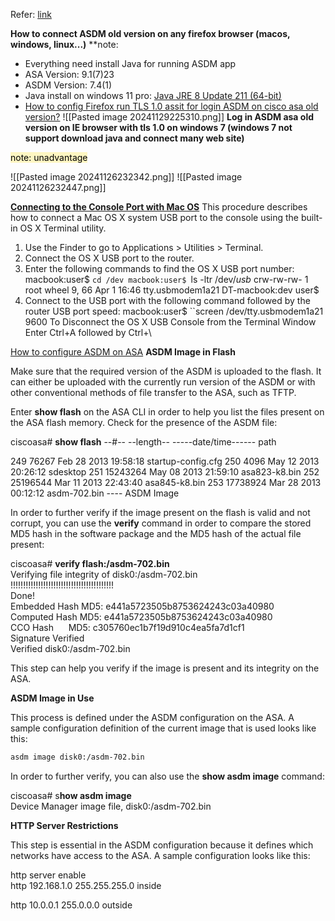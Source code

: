Refer: [link](https://www.cisco.com/c/en/us/td/docs/security/asdm/7_4/release/notes/rn74.html#id_25469)

**How to connect ASDM old version on any firefox browser (macos, windows, linux...)**
**note: 
- Everything need install Java  for running ASDM app
- ASA Version: 9.1(7)23
- ASDM Version: 7.4(1)
- Java install on windows 11 pro: [Java JRE 8 Update 211 (64-bit)](https://www.filehorse.com/download-java-runtime-64/39997/download/)
- [How to config Firefox run TLS 1.0 assit for login ASDM on cisco asa old version?](https://support.mozilla.org/vi/questions/1101896)
![[Pasted image 20241129225310.png]]
**Log in ASDM asa old version on IE browser with tls 1.0 on windows 7 (windows 7 not support download java and connect many web site)**

<mark style="background: #FFF3A3A6;">
note: unadvantage</mark>

![[Pasted image 20241126232342.png]]
![[Pasted image 20241126232447.png]]


**[Connecting to the Console Port with Mac OS](https://www.cisco.com/c/en/us/td/docs/routers/connectedgrid/cgr1000/hardware/cgr1120/installation/app-console.pdf)**
This procedure describes how to connect a Mac OS X system USB port to the console using the built-in OS X Terminal
utility.
1. Use the Finder to go to Applications > Utilities > Terminal.
2. Connect the OS X USB port to the router.
3. Enter the following commands to find the OS X USB port number:
macbook:user$ ``cd /dev
macbook:user$ ``ls -ltr /dev/*usb*
crw-rw-rw- 1 root wheel 9, 66 Apr 1 16:46 tty.usbmodem1a21
DT-macbook:dev user$
4. Connect to the USB port with the following command followed by the router USB port speed:
macbook:user$ ``screen /dev/tty.usbmodem1a21 9600
To Disconnect the OS X USB Console from the Terminal Window
Enter Ctrl+A followed by Ctrl+\

[How to configure ASDM on ASA](https://www.cisco.com/c/en/us/support/docs/security/adaptive-security-device-manager/116403-configure-asdm-00.html)
 **ASDM Image in Flash**

Make sure that the required version of the ASDM is uploaded to the flash. It can either be uploaded with the currently run version of the ASDM or with other conventional methods of file transfer to the ASA, such as TFTP.

Enter **show flash** on the ASA CLI in order to help you list the files present on the ASA flash memory. Check for the presence of the ASDM file:

ciscoasa# **show flash**
 --#--  --length--  -----date/time------  path

 249  76267       Feb 28 2013 19:58:18  startup-config.cfg
 250  4096        May 12 2013 20:26:12  sdesktop
 251  15243264    May 08 2013 21:59:10  asa823-k8.bin
 252  25196544    Mar 11 2013 22:43:40  asa845-k8.bin
 253  17738924    Mar 28 2013 00:12:12  asdm-702.bin    ---- ASDM Image

In order to further verify if the image present on the flash is valid and not corrupt, you can use the **verify** command in order to compare the stored MD5 hash in the software package and the MD5 hash of the actual file present:

ciscoasa# **verify flash:/asdm-702.bin**  
Verifying file integrity of disk0:/asdm-702.bin  
!!!!!!!!!!!!!!!!!!!!!!!!!!!!!!!!!!!!!!!!!  
Done!  
Embedded Hash MD5: e441a5723505b8753624243c03a40980  
Computed Hash MD5: e441a5723505b8753624243c03a40980  
CCO Hash      MD5: c305760ec1b7f19d910c4ea5fa7d1cf1  
Signature Verified  
Verified disk0:/asdm-702.bin

This step can help you verify if the image is present and its integrity on the ASA.

**ASDM Image in Use**

This process is defined under the ASDM configuration on the ASA. A sample configuration definition of the current image that is used looks like this:

```bash
asdm image disk0:/asdm-702.bin
```


In order to further verify, you can also use the **show asdm image** command:

ciscoasa# s**how asdm image**  
Device Manager image file, disk0:/asdm-702.bin

**HTTP Server Restrictions**

This step is essential in the ASDM configuration because it defines which networks have access to the ASA. A sample configuration looks like this:

http server enable  
http 192.168.1.0 255.255.255.0 inside  
  
http 10.0.0.1 255.0.0.0 outside